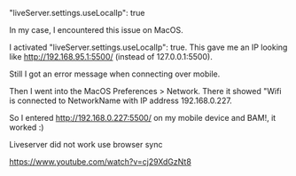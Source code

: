 "liveServer.settings.useLocalIp": true

In my case, I encountered this issue on MacOS.

I activated "liveServer.settings.useLocalIp": true. This gave me an IP looking like http://192.168.95.1:5500/ (instead of 127.0.0.1:5500).

Still I got an error message when connecting over mobile.

Then I went into the MacOS Preferences > Network. There it showed "Wifi is connected to NetworkName with IP address 192.168.0.227.

So I entered http://192.168.0.227:5500/ on my mobile device and BAM!, it worked :)

Liveserver did not work use browser sync

https://www.youtube.com/watch?v=cj29XdGzNt8

<!--
Project URL D:/Projects/Websites/Templates/code/dist/redx

Works from: Template
--watch dev/scss -o dist/redx/css

Working from dist\hired:
browser-sync start --server --files "*.html,css/*.css"

browser-sync start --server --files "*.html,css/*.css,scripts/*.js"

browser-sync start --server --files "*.*"






-->
